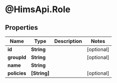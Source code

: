 # @HimsApi.Role

## Properties

Name | Type | Description | Notes
------------ | ------------- | ------------- | -------------
**id** | **String** |  | [optional] 
**groupId** | **String** |  | [optional] 
**name** | **String** |  | 
**policies** | **[String]** |  | [optional] 


